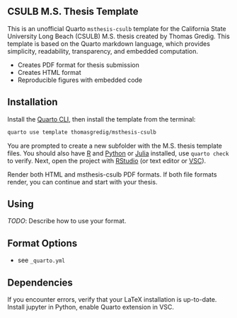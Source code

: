 ## CSULB M.S. Thesis Template

This is an unofficial Quarto `msthesis-csulb` template for the California State University Long Beach (CSULB) M.S. thesis created by Thomas Gredig. This template is based on the Quarto markdown language, which provides simplicity, readability, transparency, and embedded computation.

-   Creates PDF format for thesis submission
-   Creates HTML format
-   Reproducible figures with embedded code

## Installation

Install the [Quarto CLI](https://quarto.org), then install the template from the terminal:

``` bash
quarto use template thomasgredig/msthesis-csulb
```

You are prompted to create a new subfolder with the M.S. thesis template files. You should also have [R](https://www.r-project.org/) and [Python](https://www.python.org/) or [Julia](https://julialang.org/) installed, use `quarto check` to verify. Next, open the project with [RStudio](https://posit.co/download/rstudio-desktop/) (or text editor or [VSC](https://code.visualstudio.com/)).

Render both HTML and msthesis-csulb PDF formats. If both file formats render, you can continue and start with your thesis.

## Using

*TODO*: Describe how to use your format.

## Format Options

-   see `_quarto.yml`

## Dependencies

If you encounter errors, verify that your LaTeX installation is up-to-date. Install jupyter in Python, enable Quarto extension in VSC.
